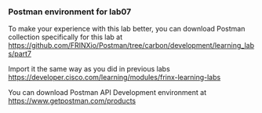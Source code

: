 ### Postman environment for lab07

To make your experience with this lab better, you can download Postman collection specifically for this lab at  <https://github.com/FRINXio/Postman/tree/carbon/development/learning_labs/part7>

Import it the same way as you did in previous labs <https://developer.cisco.com/learning/modules/frinx-learning-labs>

You can download Postman API Development environment at <https://www.getpostman.com/products>